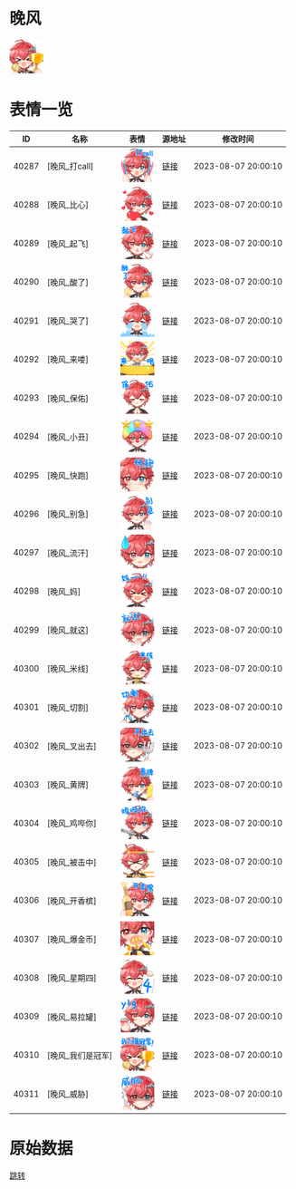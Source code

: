 # 晚风

<img src="./cover.png" height="60" alt="cover" />

# 表情一览

|ID|名称|表情|源地址|修改时间|
|----|----|----|----|----|
|40287|[晚风_打call]|<img src="./pic/040287_%5B晚风_打call%5D.png" height="60" alt="打call"/>|[链接](https://i0.hdslb.com/bfs/garb/a53693f04551e46c90de05339a43cebbf17fa97e.png)|2023-08-07 20:00:10|
|40288|[晚风_比心]|<img src="./pic/040288_%5B晚风_比心%5D.png" height="60" alt="比心"/>|[链接](https://i0.hdslb.com/bfs/garb/a0bb692beedea0305120b9cddc949f63249b2daa.png)|2023-08-07 20:00:10|
|40289|[晚风_起飞]|<img src="./pic/040289_%5B晚风_起飞%5D.png" height="60" alt="起飞"/>|[链接](https://i0.hdslb.com/bfs/garb/57cdf1cfaa0b5393440dd68d1b8fc804a0555347.png)|2023-08-07 20:00:10|
|40290|[晚风_酸了]|<img src="./pic/040290_%5B晚风_酸了%5D.png" height="60" alt="酸了"/>|[链接](https://i0.hdslb.com/bfs/garb/aa4ab9f073364a690d412e4631a902b4a428d199.png)|2023-08-07 20:00:10|
|40291|[晚风_哭了]|<img src="./pic/040291_%5B晚风_哭了%5D.png" height="60" alt="哭了"/>|[链接](https://i0.hdslb.com/bfs/garb/9bcbe052f2d7f6718b145949f330aa2ad1baafb1.png)|2023-08-07 20:00:10|
|40292|[晚风_来喽]|<img src="./pic/040292_%5B晚风_来喽%5D.png" height="60" alt="来喽"/>|[链接](https://i0.hdslb.com/bfs/garb/abc407d346b5650d58a7bccb42fe14db210d499f.png)|2023-08-07 20:00:10|
|40293|[晚风_保佑]|<img src="./pic/040293_%5B晚风_保佑%5D.png" height="60" alt="保佑"/>|[链接](https://i0.hdslb.com/bfs/garb/87d38d051623b2cf5144b173bf9814a69b96340d.png)|2023-08-07 20:00:10|
|40294|[晚风_小丑]|<img src="./pic/040294_%5B晚风_小丑%5D.png" height="60" alt="小丑"/>|[链接](https://i0.hdslb.com/bfs/garb/4e9fa7e1e83e3d9f3e1f86020170468ef269beb3.png)|2023-08-07 20:00:10|
|40295|[晚风_快跑]|<img src="./pic/040295_%5B晚风_快跑%5D.png" height="60" alt="快跑"/>|[链接](https://i0.hdslb.com/bfs/garb/0f9472451119be470167847467126d58ea5e6add.png)|2023-08-07 20:00:10|
|40296|[晚风_别急]|<img src="./pic/040296_%5B晚风_别急%5D.png" height="60" alt="别急"/>|[链接](https://i0.hdslb.com/bfs/garb/4aed67326949469a442130b908ed038be8f664c2.png)|2023-08-07 20:00:10|
|40297|[晚风_流汗]|<img src="./pic/040297_%5B晚风_流汗%5D.png" height="60" alt="流汗"/>|[链接](https://i0.hdslb.com/bfs/garb/aecb5183c315fa8167878592966f3796df636893.png)|2023-08-07 20:00:10|
|40298|[晚风_妈]|<img src="./pic/040298_%5B晚风_妈%5D.png" height="60" alt="妈"/>|[链接](https://i0.hdslb.com/bfs/garb/bb7d2f641b298d6e7083f1e137dae94d04cc10cb.png)|2023-08-07 20:00:10|
|40299|[晚风_就这]|<img src="./pic/040299_%5B晚风_就这%5D.png" height="60" alt="就这"/>|[链接](https://i0.hdslb.com/bfs/garb/c257ede7eb82f0400e60bc094f84d82617d18cec.png)|2023-08-07 20:00:10|
|40300|[晚风_米线]|<img src="./pic/040300_%5B晚风_米线%5D.png" height="60" alt="米线"/>|[链接](https://i0.hdslb.com/bfs/garb/42d66d25246f35207789b87eb0d192b6cfec4d7d.png)|2023-08-07 20:00:10|
|40301|[晚风_切割]|<img src="./pic/040301_%5B晚风_切割%5D.png" height="60" alt="切割"/>|[链接](https://i0.hdslb.com/bfs/garb/f113e6412395866048edc3e881c93b747331f3ba.png)|2023-08-07 20:00:10|
|40302|[晚风_叉出去]|<img src="./pic/040302_%5B晚风_叉出去%5D.png" height="60" alt="叉出去"/>|[链接](https://i0.hdslb.com/bfs/garb/8eae2fe52f73eafad582d1362e9ac12c104f96cc.png)|2023-08-07 20:00:10|
|40303|[晚风_黄牌]|<img src="./pic/040303_%5B晚风_黄牌%5D.png" height="60" alt="黄牌"/>|[链接](https://i0.hdslb.com/bfs/garb/52bac53996479f000e78853252d7f22a6a3b1b16.png)|2023-08-07 20:00:10|
|40304|[晚风_鸡哔你]|<img src="./pic/040304_%5B晚风_鸡哔你%5D.png" height="60" alt="鸡哔你"/>|[链接](https://i0.hdslb.com/bfs/garb/4d7ce64d9c7f71704dcc4a657d921d5ca8401938.png)|2023-08-07 20:00:10|
|40305|[晚风_被击中]|<img src="./pic/040305_%5B晚风_被击中%5D.png" height="60" alt="被击中"/>|[链接](https://i0.hdslb.com/bfs/garb/8331f2abc7170a9daa7a619b5eea2c14b4194451.png)|2023-08-07 20:00:10|
|40306|[晚风_开香槟]|<img src="./pic/040306_%5B晚风_开香槟%5D.png" height="60" alt="开香槟"/>|[链接](https://i0.hdslb.com/bfs/garb/1c7671deeec4fd48810c99b2a803cb8fddce5bfe.png)|2023-08-07 20:00:10|
|40307|[晚风_爆金币]|<img src="./pic/040307_%5B晚风_爆金币%5D.png" height="60" alt="爆金币"/>|[链接](https://i0.hdslb.com/bfs/garb/fa252445ffb7543814c090d0812a48020952261c.png)|2023-08-07 20:00:10|
|40308|[晚风_星期四]|<img src="./pic/040308_%5B晚风_星期四%5D.png" height="60" alt="星期四"/>|[链接](https://i0.hdslb.com/bfs/garb/f2bf729e1bf4988b5197b58942e724cae97d6721.png)|2023-08-07 20:00:10|
|40309|[晚风_易拉罐]|<img src="./pic/040309_%5B晚风_易拉罐%5D.png" height="60" alt="易拉罐"/>|[链接](https://i0.hdslb.com/bfs/garb/bed932bdf0faccab6d763a6ed0aa88e2881ebade.png)|2023-08-07 20:00:10|
|40310|[晚风_我们是冠军]|<img src="./pic/040310_%5B晚风_我们是冠军%5D.png" height="60" alt="我们是冠军"/>|[链接](https://i0.hdslb.com/bfs/garb/8473e549c119b87653849b13580ef1781cde2516.png)|2023-08-07 20:00:10|
|40311|[晚风_威胁]|<img src="./pic/040311_%5B晚风_威胁%5D.png" height="60" alt="威胁"/>|[链接](https://i0.hdslb.com/bfs/garb/676361c257a4fc36225384049d26efab78453455.png)|2023-08-07 20:00:10|

# 原始数据

[跳转](./raw.json)

